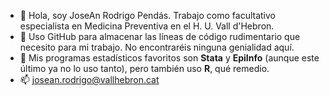 - 👋 Hola, soy JoseAn Rodrigo Pendás. Trabajo como facultativo especialista en Medicina Preventiva en el H. U. Vall d'Hebron.
- 👀 Uso GitHub para almacenar las líneas de código rudimentario que necesito para mi trabajo. No encontraréis ninguna genialidad aquí.
- 💞️ Mis programas estadísticos favoritos son **Stata** y **EpiInfo** (aunque este último ya no lo uso tanto), pero también uso **R**, qué remedio.
- 📫 josean.rodrigo@vallhebron.cat

<!---
JoseAn-R/JoseAn-R is a ✨ special ✨ repository because its `README.md` (this file) appears on your GitHub profile.
You can click the Preview link to take a look at your changes.
--->

